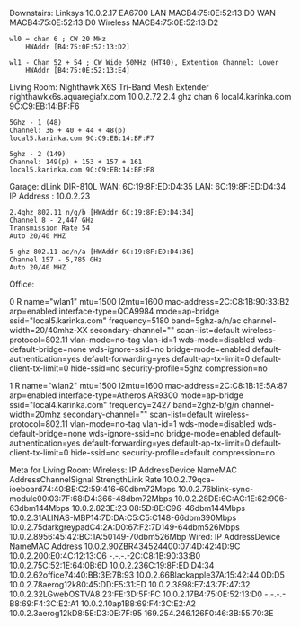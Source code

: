 Downstairs:
    Linksys 10.0.2.17
    EA6700
    LAN MACB4:75:0E:52:13:D0
    WAN MACB4:75:0E:52:13:D0
    Wireless MACB4:75:0E:52:13:D2

    wl0 = chan 6 ; CW 20 MHz
        HWAddr [B4:75:0E:52:13:D2]

    wl1 - Chan 52 + 54 ; CW Wide 50MHz (HT40), Extention Channel: Lower
        HWAddr [B4:75:0E:52:13:E4]

Living Room:
    Nighthawk X6S Tri-Band Mesh Extender
    nighthawkx6s.aquaregiafx.com 10.0.2.72
    2.4 ghz chan 6
    local4.karinka.com 9C:C9:EB:14:BF:F6

    5Ghz - 1 (48)
    Channel: 36 + 40 + 44 + 48(p)
    local5.karinka.com 9C:C9:EB:14:BF:F7

    5ghz - 2 (149)
    Channel: 149(p) + 153 + 157 + 161
    local5.karinka.com 9C:C9:EB:14:BF:F8

Garage:
    dLink
    DIR-810L
    WAN: 6C:19:8F:ED:D4:35
    LAN:   6C:19:8F:ED:D4:34
    IP Address :  10.0.2.23

    2.4ghz 802.11 n/g/b [HWAddr 6C:19:8F:ED:D4:34]
    Channel 8 - 2,447 GHz
    Transmission Rate 54
    Auto 20/40 MHZ

    5 ghz 802.11 ac/n/a [HWAddr 6C:19:8F:ED:D4:36]
    Channel 157 - 5,785 GHz
    Auto 20/40 MHZ

Office:

0  R name="wlan1" mtu=1500 l2mtu=1600 mac-address=2C:C8:1B:90:33:B2 arp=enabled interface-type=QCA9984 mode=ap-bridge ssid="local5.karinka.com"
frequency=5180 band=5ghz-a/n/ac channel-width=20/40mhz-XX secondary-channel="" scan-list=default wireless-protocol=802.11 vlan-mode=no-tag vlan-id=1
wds-mode=disabled wds-default-bridge=none wds-ignore-ssid=no bridge-mode=enabled default-authentication=yes default-forwarding=yes
default-ap-tx-limit=0 default-client-tx-limit=0 hide-ssid=no security-profile=5ghz compression=no

1  R name="wlan2" mtu=1500 l2mtu=1600 mac-address=2C:C8:1B:1E:5A:87 arp=enabled interface-type=Atheros AR9300 mode=ap-bridge ssid="local4.karinka.com"
frequency=2427 band=2ghz-b/g/n channel-width=20mhz secondary-channel="" scan-list=default wireless-protocol=802.11 vlan-mode=no-tag vlan-id=1
wds-mode=disabled wds-default-bridge=none wds-ignore-ssid=no bridge-mode=enabled default-authentication=yes default-forwarding=yes
default-ap-tx-limit=0 default-client-tx-limit=0 hide-ssid=no security-profile=default compression=no





Meta for Living Room:
Wireless:
IP AddressDevice NameMAC AddressChannelSignal StrengthLink Rate
10.0.2.79qca-ioeboard74:40:BE:C2:59:416-60dbm72Mbps
10.0.2.76blink-sync-module00:03:7F:68:D4:366-48dbm72Mbps
10.0.2.28<unknown>DE:6C:AC:1E:62:906-63dbm144Mbps
10.0.2.82<unknown>3E:23:08:5D:8E:C96-46dbm144Mbps
10.0.2.31ALINAS-MBP14:7D:DA:C5:C5:C148-66dbm390Mbps
10.0.2.75darkgreypadC4:2A:D0:67:F2:7D149-64dbm526Mbps
10.0.2.89<unknown>56:45:42:BC:1A:50149-70dbm526Mbp
Wired:
IP AddressDevice NameMAC Address
10.0.2.90ZBR434524400:07:4D:42:4D:9C
10.0.2.2<unknown>00:E0:4C:12:13:C6
-.-.-.-<unknown>2C:C8:1B:90:33:B0
10.0.2.7<unknown>5C:52:1E:64:0B:6D
10.0.2.23<unknown>6C:19:8F:ED:D4:34
10.0.2.62office74:40:BB:3E:7B:93
10.0.2.66Blackapple37A:15:42:44:0D:D5
10.0.2.78aerog12k80:45:DD:E5:31:ED
10.0.2.38<unknown>98:E7:43:7F:47:32
10.0.2.32LGwebOSTVA8:23:FE:3D:5F:FC
10.0.2.17<unknown>B4:75:0E:52:13:D0
-.-.-.-<unknown>B8:69:F4:3C:E2:A1
10.0.2.10ap1B8:69:F4:3C:E2:A2
10.0.2.3aerog12kD8:5E:D3:0E:7F:95
169.254.246.126<unknown>F0:46:3B:55:70:3E



